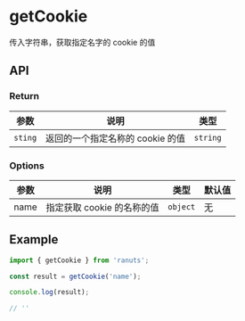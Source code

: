 # getCookie

传入字符串，获取指定名字的 cookie 的值

## API

### Return

| 参数    | 说明                             | 类型     |
| ------- | -------------------------------- | -------- |
| `sting` | 返回的一个指定名称的 cookie 的值 | `string` |

### Options

| 参数 | 说明                       | 类型     | 默认值 |
| ---- | -------------------------- | -------- | ------ |
| name | 指定获取 cookie 的名称的值 | `object` | 无     |

## Example

```js
import { getCookie } from 'ranuts';

const result = getCookie('name');

console.log(result);

// ''
```
